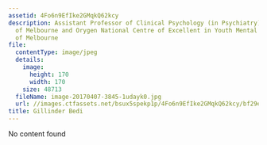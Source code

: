```yaml
---
assetid: 4Fo6n9EfIke2GMqkQ62kcy
description: Assistant Professor of Clinical Psychology (in Psychiatry) University
  of Melbourne and Orygen National Centre of Excellent in Youth Mental Health, University
  of Melbourne
file:
  contentType: image/jpeg
  details:
    image:
      height: 170
      width: 170
    size: 48713
  fileName: image-20170407-3845-1udayk0.jpg
  url: //images.ctfassets.net/bsux5spekp1p/4Fo6n9EfIke2GMqkQ62kcy/bf29edd0bad54a7b13371c9806336848/image-20170407-3845-1udayk0.jpg
title: Gillinder Bedi
---
```

No content found